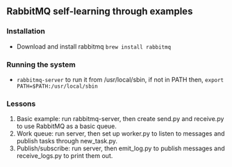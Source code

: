 ## RabbitMQ self-learning through examples

### Installation

- Download and install rabbitmq `brew install rabbitmq`

### Running the system

- `rabbitmq-server` to run it from /usr/local/sbin, if not in PATH then, `export PATH=$PATH:/usr/local/sbin`

### Lessons

1. Basic example: run rabbitmq-server, then create send.py and receive.py to use RabbitMQ as a basic queue.
2. Work queue: run server, then set up worker.py to listen to messages and publish tasks through new_task.py.
3. Publish/subscribe: run server, then emit_log.py to publish messages and receive_logs.py to print them out.

